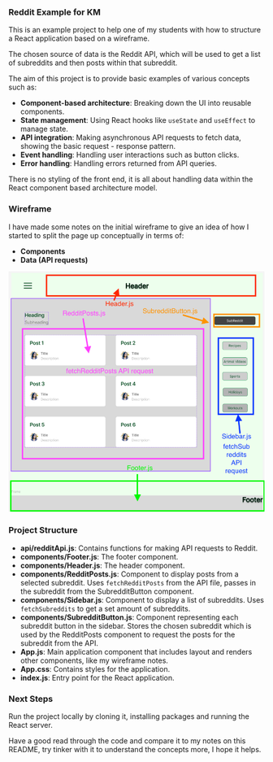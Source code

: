### Reddit Example for KM

This is an example project to help one of my students with how to structure a React application based on a wireframe.

The chosen source of data is the Reddit API, which will be used to get a list of subreddits and then posts within that subreddit.

The aim of this project is to provide basic examples of various concepts such as:

- **Component-based architecture**: Breaking down the UI into reusable components.
- **State management**: Using React hooks like `useState` and `useEffect` to manage state.
- **API integration**: Making asynchronous API requests to fetch data, showing the basic request - response pattern.
- **Event handling**: Handling user interactions such as button clicks.
- **Error handling**: Handling errors returned from API queries.

There is no styling of the front end, it is all about handling data within the React component based architecture model.

### Wireframe

I have made some notes on the initial wireframe to give an idea of how I started to split the page up conceptually in terms of:

- **Components**
- **Data (API requests)**

![Wireframe](src/img/km-reddit-wireframe.png)

### Project Structure

- **api/redditApi.js**: Contains functions for making API requests to Reddit.
- **components/Footer.js**: The footer component.
- **components/Header.js**: The header component.
- **components/RedditPosts.js**: Component to display posts from a selected subreddit. Uses `fetchRedditPosts` from the API file, passes in the subreddit from the SubredditButton component.
- **components/Sidebar.js**: Component to display a list of subreddits. Uses `fetchSubreddits` to get a set amount of subreddits.
- **components/SubredditButton.js**: Component representing each subreddit button in the sidebar. Stores the chosen subreddit which is used by the RedditPosts component to request the posts for the subreddit from the API.
- **App.js**: Main application component that includes layout and renders other components, like my wireframe notes.
- **App.css**: Contains styles for the application.
- **index.js**: Entry point for the React application.

### Next Steps

Run the project locally by cloning it, installing packages and running the React server.

Have a good read through the code and compare it to my notes on this README, try tinker with it to understand the concepts more, I hope it helps.

